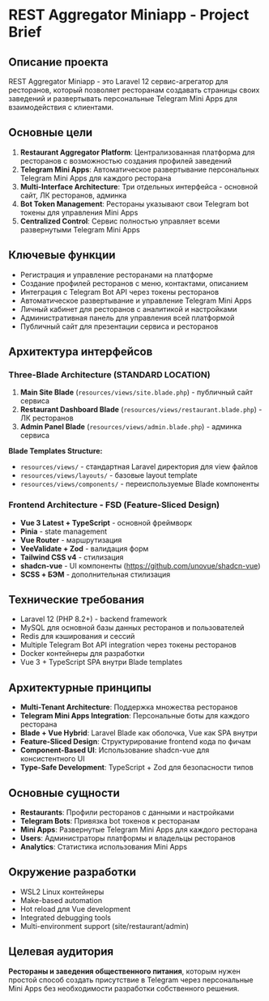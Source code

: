 # REST Aggregator Miniapp - Project Brief

## Описание проекта
REST Aggregator Miniapp - это Laravel 12 сервис-агрегатор для ресторанов, который позволяет ресторанам создавать страницы своих заведений и развертывать персональные Telegram Mini Apps для взаимодействия с клиентами.

## Основные цели
1. **Restaurant Aggregator Platform**: Централизованная платформа для ресторанов с возможностью создания профилей заведений
2. **Telegram Mini Apps**: Автоматическое развертывание персональных Telegram Mini Apps для каждого ресторана
3. **Multi-Interface Architecture**: Три отдельных интерфейса - основной сайт, ЛК ресторанов, админка
4. **Bot Token Management**: Рестораны указывают свои Telegram bot токены для управления Mini Apps
5. **Centralized Control**: Сервис полностью управляет всеми развернутыми Telegram Mini Apps

## Ключевые функции
- Регистрация и управление ресторанами на платформе
- Создание профилей ресторанов с меню, контактами, описанием
- Интеграция с Telegram Bot API через токены ресторанов
- Автоматическое развертывание и управление Telegram Mini Apps
- Личный кабинет для ресторанов с аналитикой и настройками
- Административная панель для управления всей платформой
- Публичный сайт для презентации сервиса и ресторанов

## Архитектура интерфейсов
### Three-Blade Architecture (STANDARD LOCATION)
1. **Main Site Blade** (`resources/views/site.blade.php`) - публичный сайт сервиса
2. **Restaurant Dashboard Blade** (`resources/views/restaurant.blade.php`) - ЛК ресторанов  
3. **Admin Panel Blade** (`resources/views/admin.blade.php`) - админка сервиса

**Blade Templates Structure:**
- `resources/views/` - стандартная Laravel директория для view файлов
- `resources/views/layouts/` - базовые layout template
- `resources/views/components/` - переиспользуемые Blade компоненты

### Frontend Architecture - FSD (Feature-Sliced Design)
- **Vue 3 Latest + TypeScript** - основной фреймворк
- **Pinia** - state management
- **Vue Router** - маршрутизация  
- **VeeValidate + Zod** - валидация форм
- **Tailwind CSS v4** - стилизация
- **shadcn-vue** - UI компоненты (https://github.com/unovue/shadcn-vue)
- **SCSS + БЭМ** - дополнительная стилизация

## Технические требования
- Laravel 12 (PHP 8.2+) - backend framework
- MySQL для основной базы данных ресторанов и пользователей  
- Redis для кэширования и сессий
- Multiple Telegram Bot API integration через токены ресторанов
- Docker контейнеры для разработки
- Vue 3 + TypeScript SPA внутри Blade templates

## Архитектурные принципы
- **Multi-Tenant Architecture**: Поддержка множества ресторанов
- **Telegram Mini Apps Integration**: Персональные боты для каждого ресторана
- **Blade + Vue Hybrid**: Laravel Blade как оболочка, Vue как SPA внутри
- **Feature-Sliced Design**: Структурирование frontend кода по фичам
- **Component-Based UI**: Использование shadcn-vue для консистентного UI
- **Type-Safe Development**: TypeScript + Zod для безопасности типов

## Основные сущности
- **Restaurants**: Профили ресторанов с данными и настройками
- **Telegram Bots**: Привязка bot токенов к ресторанам
- **Mini Apps**: Развернутые Telegram Mini Apps для каждого ресторана  
- **Users**: Администраторы платформы и владельцы ресторанов
- **Analytics**: Статистика использования Mini Apps

## Окружение разработки
- WSL2 Linux контейнеры
- Make-based automation  
- Hot reload для Vue development
- Integrated debugging tools
- Multi-environment support (site/restaurant/admin)

## Целевая аудитория
**Рестораны и заведения общественного питания**, которым нужен простой способ создать присутствие в Telegram через персональные Mini Apps без необходимости разработки собственного решения. 